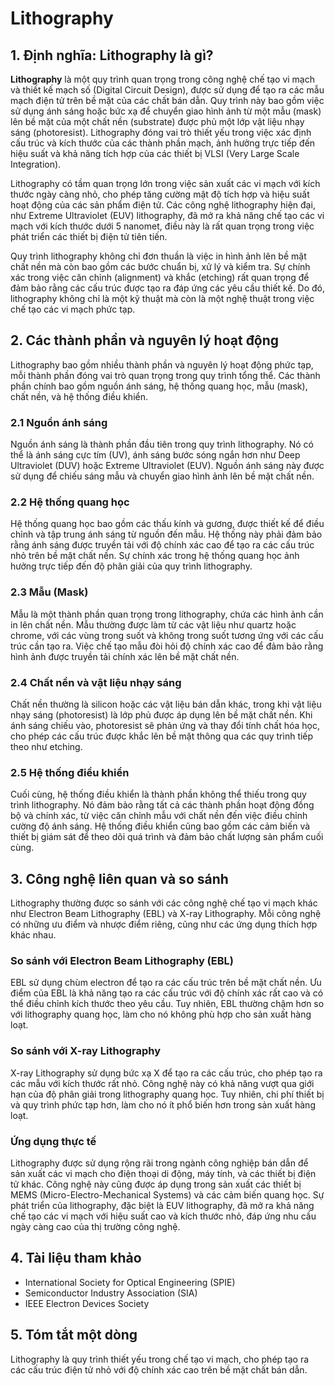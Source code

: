 # Lithography

## 1. Định nghĩa: Lithography là gì?
**Lithography** là một quy trình quan trọng trong công nghệ chế tạo vi mạch và thiết kế mạch số (Digital Circuit Design), được sử dụng để tạo ra các mẫu mạch điện tử trên bề mặt của các chất bán dẫn. Quy trình này bao gồm việc sử dụng ánh sáng hoặc bức xạ để chuyển giao hình ảnh từ một mẫu (mask) lên bề mặt của một chất nền (substrate) được phủ một lớp vật liệu nhạy sáng (photoresist). Lithography đóng vai trò thiết yếu trong việc xác định cấu trúc và kích thước của các thành phần mạch, ảnh hưởng trực tiếp đến hiệu suất và khả năng tích hợp của các thiết bị VLSI (Very Large Scale Integration).

Lithography có tầm quan trọng lớn trong việc sản xuất các vi mạch với kích thước ngày càng nhỏ, cho phép tăng cường mật độ tích hợp và hiệu suất hoạt động của các sản phẩm điện tử. Các công nghệ lithography hiện đại, như Extreme Ultraviolet (EUV) lithography, đã mở ra khả năng chế tạo các vi mạch với kích thước dưới 5 nanomet, điều này là rất quan trọng trong việc phát triển các thiết bị điện tử tiên tiến.

Quy trình lithography không chỉ đơn thuần là việc in hình ảnh lên bề mặt chất nền mà còn bao gồm các bước chuẩn bị, xử lý và kiểm tra. Sự chính xác trong việc căn chỉnh (alignment) và khắc (etching) rất quan trọng để đảm bảo rằng các cấu trúc được tạo ra đáp ứng các yêu cầu thiết kế. Do đó, lithography không chỉ là một kỹ thuật mà còn là một nghệ thuật trong việc chế tạo các vi mạch phức tạp.

## 2. Các thành phần và nguyên lý hoạt động
Lithography bao gồm nhiều thành phần và nguyên lý hoạt động phức tạp, mỗi thành phần đóng vai trò quan trọng trong quy trình tổng thể. Các thành phần chính bao gồm nguồn ánh sáng, hệ thống quang học, mẫu (mask), chất nền, và hệ thống điều khiển.

### 2.1 Nguồn ánh sáng
Nguồn ánh sáng là thành phần đầu tiên trong quy trình lithography. Nó có thể là ánh sáng cực tím (UV), ánh sáng bước sóng ngắn hơn như Deep Ultraviolet (DUV) hoặc Extreme Ultraviolet (EUV). Nguồn ánh sáng này được sử dụng để chiếu sáng mẫu và chuyển giao hình ảnh lên bề mặt chất nền.

### 2.2 Hệ thống quang học
Hệ thống quang học bao gồm các thấu kính và gương, được thiết kế để điều chỉnh và tập trung ánh sáng từ nguồn đến mẫu. Hệ thống này phải đảm bảo rằng ánh sáng được truyền tải với độ chính xác cao để tạo ra các cấu trúc nhỏ trên bề mặt chất nền. Sự chính xác trong hệ thống quang học ảnh hưởng trực tiếp đến độ phân giải của quy trình lithography.

### 2.3 Mẫu (Mask)
Mẫu là một thành phần quan trọng trong lithography, chứa các hình ảnh cần in lên chất nền. Mẫu thường được làm từ các vật liệu như quartz hoặc chrome, với các vùng trong suốt và không trong suốt tương ứng với các cấu trúc cần tạo ra. Việc chế tạo mẫu đòi hỏi độ chính xác cao để đảm bảo rằng hình ảnh được truyền tải chính xác lên bề mặt chất nền.

### 2.4 Chất nền và vật liệu nhạy sáng
Chất nền thường là silicon hoặc các vật liệu bán dẫn khác, trong khi vật liệu nhạy sáng (photoresist) là lớp phủ được áp dụng lên bề mặt chất nền. Khi ánh sáng chiếu vào, photoresist sẽ phản ứng và thay đổi tính chất hóa học, cho phép các cấu trúc được khắc lên bề mặt thông qua các quy trình tiếp theo như etching.

### 2.5 Hệ thống điều khiển
Cuối cùng, hệ thống điều khiển là thành phần không thể thiếu trong quy trình lithography. Nó đảm bảo rằng tất cả các thành phần hoạt động đồng bộ và chính xác, từ việc căn chỉnh mẫu với chất nền đến việc điều chỉnh cường độ ánh sáng. Hệ thống điều khiển cũng bao gồm các cảm biến và thiết bị giám sát để theo dõi quá trình và đảm bảo chất lượng sản phẩm cuối cùng.

## 3. Công nghệ liên quan và so sánh
Lithography thường được so sánh với các công nghệ chế tạo vi mạch khác như Electron Beam Lithography (EBL) và X-ray Lithography. Mỗi công nghệ có những ưu điểm và nhược điểm riêng, cũng như các ứng dụng thích hợp khác nhau.

### So sánh với Electron Beam Lithography (EBL)
EBL sử dụng chùm electron để tạo ra các cấu trúc trên bề mặt chất nền. Ưu điểm của EBL là khả năng tạo ra các cấu trúc với độ chính xác rất cao và có thể điều chỉnh kích thước theo yêu cầu. Tuy nhiên, EBL thường chậm hơn so với lithography quang học, làm cho nó không phù hợp cho sản xuất hàng loạt.

### So sánh với X-ray Lithography
X-ray Lithography sử dụng bức xạ X để tạo ra các cấu trúc, cho phép tạo ra các mẫu với kích thước rất nhỏ. Công nghệ này có khả năng vượt qua giới hạn của độ phân giải trong lithography quang học. Tuy nhiên, chi phí thiết bị và quy trình phức tạp hơn, làm cho nó ít phổ biến hơn trong sản xuất hàng loạt.

### Ứng dụng thực tế
Lithography được sử dụng rộng rãi trong ngành công nghiệp bán dẫn để sản xuất các vi mạch cho điện thoại di động, máy tính, và các thiết bị điện tử khác. Công nghệ này cũng được áp dụng trong sản xuất các thiết bị MEMS (Micro-Electro-Mechanical Systems) và các cảm biến quang học. Sự phát triển của lithography, đặc biệt là EUV lithography, đã mở ra khả năng chế tạo các vi mạch với hiệu suất cao và kích thước nhỏ, đáp ứng nhu cầu ngày càng cao của thị trường công nghệ.

## 4. Tài liệu tham khảo
- International Society for Optical Engineering (SPIE)
- Semiconductor Industry Association (SIA)
- IEEE Electron Devices Society

## 5. Tóm tắt một dòng
Lithography là quy trình thiết yếu trong chế tạo vi mạch, cho phép tạo ra các cấu trúc điện tử nhỏ với độ chính xác cao trên bề mặt chất bán dẫn.